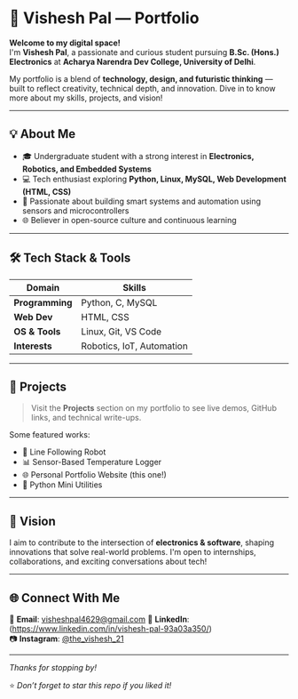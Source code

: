 # 🚀 Vishesh Pal — Portfolio

**Welcome to my digital space!**  
I'm **Vishesh Pal**, a passionate and curious student pursuing **B.Sc. (Hons.) Electronics** at **Acharya Narendra Dev College, University of Delhi**.

My portfolio is a blend of **technology, design, and futuristic thinking** — built to reflect creativity, technical depth, and innovation. Dive in to know more about my skills, projects, and vision!

---

## 💡 About Me

- 🎓 Undergraduate student with a strong interest in **Electronics, Robotics, and Embedded Systems**
- 💻 Tech enthusiast exploring **Python, Linux, MySQL, Web Development (HTML, CSS)**
- 🤖 Passionate about building smart systems and automation using sensors and microcontrollers
- 🌐 Believer in open-source culture and continuous learning

---

## 🛠️ Tech Stack & Tools

| Domain | Skills |
|-------|--------|
| **Programming** | Python, C, MySQL |
| **Web Dev** | HTML, CSS |
| **OS & Tools** | Linux, Git, VS Code |
| **Interests** | Robotics, IoT, Automation |

---

## 📂 Projects

> Visit the **Projects** section on my portfolio to see live demos, GitHub links, and technical write-ups.

Some featured works:
- 🔌 Line Following Robot
- 📊 Sensor-Based Temperature Logger
- 🌐 Personal Portfolio Website (this one!)
- 🐍 Python Mini Utilities

---

## 🎯 Vision

I aim to contribute to the intersection of **electronics & software**, shaping innovations that solve real-world problems. I'm open to internships, collaborations, and exciting conversations about tech!

---

## 🌐 Connect With Me

📧 **Email**: visheshpal4629@gmail.com
💼 **LinkedIn**: (https://www.linkedin.com/in/vishesh-pal-93a03a350/)  
📷 **Instagram**: [@the_vishesh_21](https://www.instagram.com/the_vishesh_21)

---

_Thanks for stopping by!_

⭐ _Don’t forget to star this repo if you liked it!_
